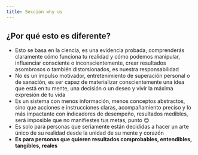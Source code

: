 ```yaml
---
title: Sección why us
---
```

## ¿Por qué esto es diferente?

* Esto se basa en la ciencia, es una evidencia probada, comprenderás claramente cómo funciona tu realidad y cómo podemos manipular, influenciar consciente o inconscientemente, crear resultados asombrosos o también distorsionados, es nuestra responsabilidad
* No es un impulso motivador, entretenimiento de superación personal o de sanación, es ser capaz de materializar conscientemente una idea que está en tu mente, una decisión o un deseo y vivir la máxima expresión de tu vida
* Es un sistema con menos información, menos conceptos abstractos, sino que acciones e instrucciones claras, acompañamiento preciso y lo más impactante con indicadores de desempeño, resultados medibles, será imposible que no manifiestes tus metas, punto 😊
* Es solo para personas que seriamente están decididas a hacer un arte único de su realidad desde la unidad de su mente y corazón
* **Es para personas que quieren resultados comprobables, entendibles, tangibles, reales**
